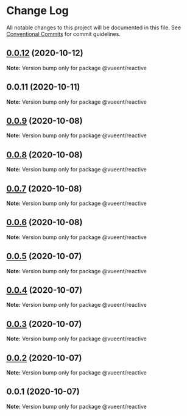 # Change Log

All notable changes to this project will be documented in this file.
See [Conventional Commits](https://conventionalcommits.org) for commit guidelines.

## [0.0.12](https://github.com/vueent/vueent/compare/v0.0.11...v0.0.12) (2020-10-12)

**Note:** Version bump only for package @vueent/reactive





## 0.0.11 (2020-10-11)

**Note:** Version bump only for package @vueent/reactive





## [0.0.9](https://github.com/vueent/vueent/compare/@vueent/reactive@0.0.8...@vueent/reactive@0.0.9) (2020-10-08)

**Note:** Version bump only for package @vueent/reactive





## [0.0.8](https://github.com/vueent/vueent/compare/@vueent/reactive@0.0.7...@vueent/reactive@0.0.8) (2020-10-08)

**Note:** Version bump only for package @vueent/reactive





## [0.0.7](https://github.com/vueent/vueent/compare/@vueent/reactive@0.0.6...@vueent/reactive@0.0.7) (2020-10-08)

**Note:** Version bump only for package @vueent/reactive





## [0.0.6](https://github.com/vueent/vueent/compare/@vueent/reactive@0.0.5...@vueent/reactive@0.0.6) (2020-10-08)

**Note:** Version bump only for package @vueent/reactive





## [0.0.5](https://github.com/vueent/vueent/compare/@vueent/reactive@0.0.4...@vueent/reactive@0.0.5) (2020-10-07)

**Note:** Version bump only for package @vueent/reactive





## [0.0.4](https://github.com/vueent/vueent/compare/@vueent/reactive@0.0.3...@vueent/reactive@0.0.4) (2020-10-07)

**Note:** Version bump only for package @vueent/reactive





## [0.0.3](https://github.com/vueent/vueent/compare/@vueent/reactive@0.0.1...@vueent/reactive@0.0.3) (2020-10-07)

**Note:** Version bump only for package @vueent/reactive





## [0.0.2](https://github.com/vueent/vueent/compare/@vueent/reactive@0.0.1...@vueent/reactive@0.0.2) (2020-10-07)

**Note:** Version bump only for package @vueent/reactive





## 0.0.1 (2020-10-07)

**Note:** Version bump only for package @vueent/reactive

